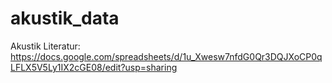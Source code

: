 # akustik_data

Akustik Literatur:  https://docs.google.com/spreadsheets/d/1u_Xwesw7nfdG0Qr3DQJXoCP0qLFLX5V5Ly1IX2cGE08/edit?usp=sharing